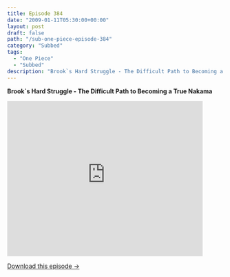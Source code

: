 ```yaml
---
title: Episode 384
date: "2009-01-11T05:30:00+00:00"
layout: post
draft: false
path: "/sub-one-piece-episode-384"
category: "Subbed"
tags:
  - "One Piece"
  - "Subbed"
description: "Brook`s Hard Struggle - The Difficult Path to Becoming a True Nakama"
---
```


**Brook`s Hard Struggle - The Difficult Path to Becoming a True Nakama**

<iframe width="640" height="360" src="https://www.rapidvideo.com/e/FXV0WU2H1B" frameborder="0" marginwidth=0 marginheight=0 scrolling=no allowfullscreen style="max-width:90%;"></iframe>

<a href="http://ouo.io/qs/eCodkFEQ?s=https://www.rapidvideo.com/d/FXV0WU2H1B" class="styled_a">Download this episode →</a>

